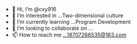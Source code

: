 - 👋 Hi, I’m @cxy916
- 👀 I’m interested in ...Two-dimensional culture
- 🌱 I’m currently learning ...Program Development
- 💞️ I’m looking to collaborate on ...
- 📫 How to reach me ...18707266535@163.com

<!---
cxy916/cxy916 is a ✨ special ✨ repository because its `README.md` (this file) appears on your GitHub profile.
You can click the Preview link to take a look at your changes.
--->
